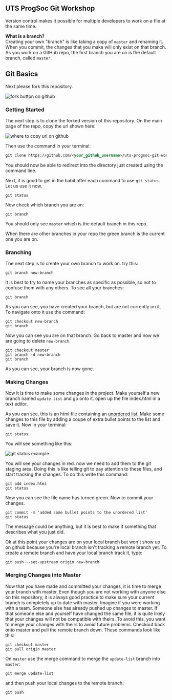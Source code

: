 ## UTS ProgSoc Git Workshop
Version control makes it possible for multiple developers to work on a file at the same time.

**What is a branch?**  
Creating your own "branch" is like taking a copy of `master` and renaming it. When you commit, the changes that you make will only exist on that branch. As you work on a GitHub repo, the first branch you are on is the default branch, called `master`. 

## Git Basics

Next please fork this repository.

![fork button on github](./img/fork.png)

### Getting Started
The next step is to clone the forked version of this repository. On the main page of the repo, copy the url shown here:

![where to copy url on github](./img/git-clone.png)

Then use the command in your terminal:

```md
git clone https://github.com/<your_github_username>/uts-progsoc-git-workshop.git
```

You should now be able to redirect into the directory just created using the command line.

Next, it is good to get in the habit after each command to use `git status`. Let us use it now.

```
git status
```

Now check which branch you are on:

```
git branch
```

You should only see `master` which is the default branch in this repo.

When there are other branches in your repo the green branch is the current one you are on.

### Branching
The next step is to create your own branch to work on. try this:

```
git branch new-branch
```

It is best to try to name your branches as specific as possible, so not to confuse them with any others. To see all your branches:

```
git branch
```

As you can see, you have created your branch, but are not currently on it. To navigate onto it use the command:

```
git checkout new-branch
git branch
```

Now you can see you are on that branch. Go back to master and now we are going to delete `new-branch`.

```
git checkout master
git branch -d new-branch
git branch
```

As you can see, your branch is now gone.

### Making Changes
Now it is time to make some changes in the project. Make yourself a new branch named `update-list` and go onto it. open up the file index.html in a text editor.

As you can see, this is an html file containing an [unordered list.](https://www.w3schools.com/tags/tag_ul.asp) Make some changes to this file by adding a coupe of extra bullet points to the list and save it. Now in your terminal:

```
git status
```

You will see something like this:

![git status example](./img/git-status.png)

You will see your changes in red. now we need to add them to the git staging area. Doing this is like telling git to pay attention to these files, and start tracking the changes. To do this write this command:

```
git add index.html
git status
```

Now you can see the file name has turned green. Now to commit your changes.

```
git commit -m 'added some bullet points to the unordered list'
git status
```

The message could be anything, but it is best to make it something that describes what you just did.

Ok at this point your changes are on your local branch but won't show up on github because you're local branch isn't tracking a remote
branch yet. To create a remote branch and have your local branch track it, type:

```
git push --set-upstream origin new-branch
```

### Merging Changes into Master
Now that you have made and committed your changes, it is time to merge your branch with master. Even though you are not working with anyone else on this repository, it is always good practice to make sure your current branch is completely up to date with master. Imagine if you were working with a team. Someone else has already pushed up changes to master. If that someone else and yourself have changed the same file, it is quite likely that your changes will not be compatible with theirs. To avoid this, you want to merge your changes with theirs to avoid future problems. Checkout back onto master and pull the remote branch down. These commands look like this:

```
git checkout master
git pull origin master
```

On `master` use the merge command to merge the `update-list` branch into `master`:

```
git merge update-list
```

and then push your local changes to the remote branch:

```
git push
```
